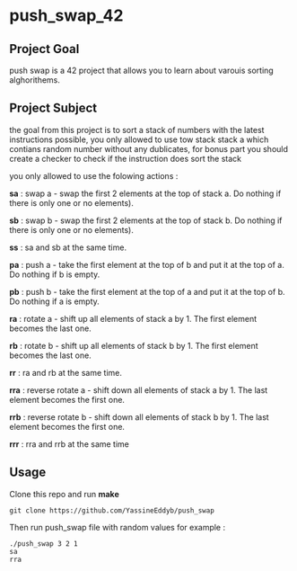 # push_swap_42

## Project Goal
push swap is a 42 project that allows you to learn about varouis sorting alghorithems.

## Project Subject
the goal from this project is to sort a stack of numbers with the latest instructions possible, you only allowed to use tow stack stack a which contians random number without any dublicates, for bonus part you should create a checker to check if the instruction does sort the stack

you only allowed to use the folowing actions :

**sa** : swap a - swap the first 2 elements at the top of stack a. Do nothing if there
is only one or no elements).

**sb** : swap b - swap the first 2 elements at the top of stack b. Do nothing if there
is only one or no elements).

**ss** : sa and sb at the same time.

**pa** : push a - take the first element at the top of b and put it at the top of a. Do
nothing if b is empty.

**pb** : push b - take the first element at the top of a and put it at the top of b. Do
nothing if a is empty.

**ra** : rotate a - shift up all elements of stack a by 1. The first element becomes
the last one.

**rb** : rotate b - shift up all elements of stack b by 1. The first element becomes
the last one.

**rr** : ra and rb at the same time.

**rra** : reverse rotate a - shift down all elements of stack a by 1. The last element
becomes the first one.

**rrb** : reverse rotate b - shift down all elements of stack b by 1. The last element
becomes the first one.

**rrr** : rra and rrb at the same time

## Usage

Clone this repo and run **make**

```
git clone https://github.com/YassineEddyb/push_swap
```

Then run push_swap file with random values for example :

```
./push_swap 3 2 1
sa
rra
```

